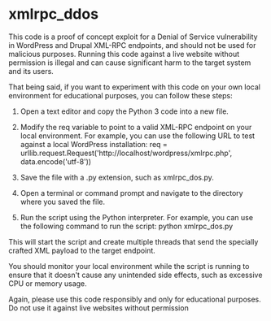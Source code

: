 # xmlrpc_ddos

This code is a proof of concept exploit for a Denial of Service vulnerability in WordPress and Drupal XML-RPC endpoints, and should not be used for malicious purposes. Running this code against a live website without permission is illegal and can cause significant harm to the target system and its users.

That being said, if you want to experiment with this code on your own local environment for educational purposes, you can follow these steps:

1. Open a text editor and copy the Python 3 code into a new file.

2. Modify the req variable to point to a valid XML-RPC endpoint on your local environment. For example, you can use the following URL to test against a local WordPress   installation:
req = urllib.request.Request('http://localhost/wordpress/xmlrpc.php', data.encode('utf-8'))

3. Save the file with a .py extension, such as xmlrpc_dos.py.

4. Open a terminal or command prompt and navigate to the directory where you saved the file.

5. Run the script using the Python interpreter. For example, you can use the following command to run the script:
python xmlrpc_dos.py

This will start the script and create multiple threads that send the specially crafted XML payload to the target endpoint.

You should monitor your local environment while the script is running to ensure that it doesn't cause any unintended side effects, such as excessive CPU or memory usage.

Again, please use this code responsibly and only for educational purposes. Do not use it against live websites without permission

